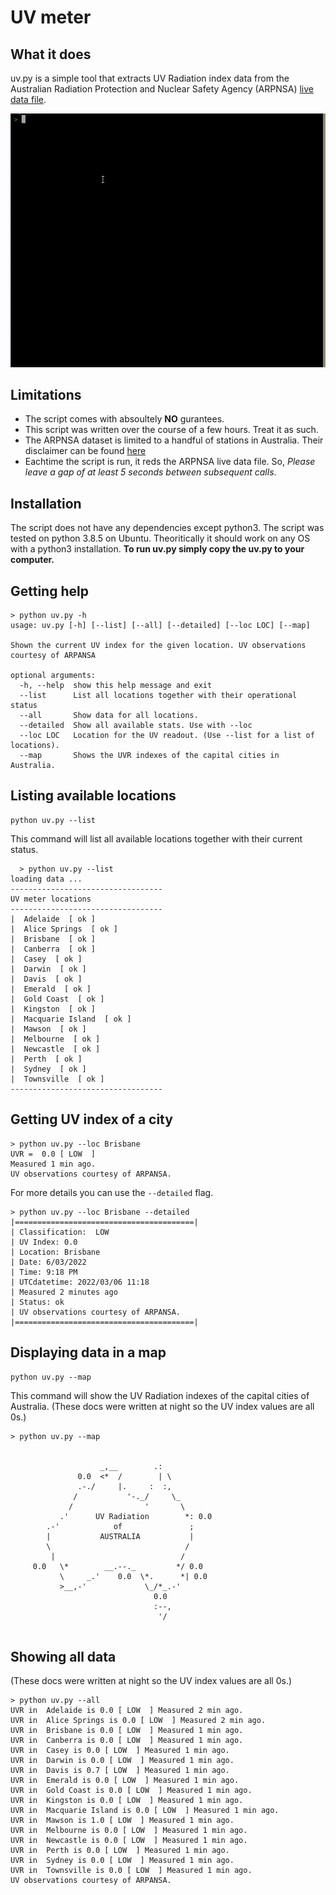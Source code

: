 # UV meter



## What it does
uv.py is a simple tool that extracts UV Radiation index data from the Australian Radiation Protection and Nuclear Safety Agency (ARPNSA) [live data file](https://www.arpansa.gov.au/our-services/monitoring/ultraviolet-radiation-monitoring/ultraviolet-radation-data-information). 


![alt text](uv.gif "Logo Title Text 1")

## Limitations
* The script comes with absoultely **NO** gurantees. 
* This script was written over the course of a few hours. Treat it as such.
* The ARPNSA dataset is limited to a handful of stations in Australia. Their disclaimer can be found [here](https://www.arpansa.gov.au/our-services/monitoring/ultraviolet-radiation-monitoring/ultraviolet-radation-data-information#Disclaimer)
* Eachtime the script is run, it reds the ARPNSA live data file. So, *Please leave a gap of at least 5 seconds between subsequent calls*. 



## Installation
The script does not have any dependencies except python3. 
The script was tested on python 3.8.5 on Ubuntu. Theoritically it should work on any OS with a python3 installation. 
**To run uv.py simply copy the uv.py to your computer.**

## Getting help

```
> python uv.py -h
usage: uv.py [-h] [--list] [--all] [--detailed] [--loc LOC] [--map]

Shown the current UV index for the given location. UV observations courtesy of ARPANSA

optional arguments:
  -h, --help  show this help message and exit
  --list      List all locations together with their operational status
  --all       Show data for all locations.
  --detailed  Show all available stats. Use with --loc
  --loc LOC   Location for the UV readout. (Use --list for a list of locations).
  --map       Shows the UVR indexes of the capital cities in Australia.
```
  
  
## Listing available locations

```
python uv.py --list
```
This command will list all available locations together with their current status. 

```
  > python uv.py --list
loading data ...
----------------------------------
UV meter locations
----------------------------------
|  Adelaide  [ ok ]
|  Alice Springs  [ ok ]
|  Brisbane  [ ok ]
|  Canberra  [ ok ]
|  Casey  [ ok ]
|  Darwin  [ ok ]
|  Davis  [ ok ]
|  Emerald  [ ok ]
|  Gold Coast  [ ok ]
|  Kingston  [ ok ]
|  Macquarie Island  [ ok ]
|  Mawson  [ ok ]
|  Melbourne  [ ok ]
|  Newcastle  [ ok ]
|  Perth  [ ok ]
|  Sydney  [ ok ]
|  Townsville  [ ok ]
----------------------------------
```
## Getting UV index of a city

```
> python uv.py --loc Brisbane
UVR =  0.0 [ LOW  ]
Measured 1 min ago.
UV observations courtesy of ARPANSA.
```

For more details you can use the `--detailed` flag.
```
> python uv.py --loc Brisbane --detailed
|========================================| 
| Classification:  LOW 
| UV Index: 0.0
| Location: Brisbane
| Date: 6/03/2022
| Time: 9:18 PM
| UTCdatetime: 2022/03/06 11:18
| Measured 2 minutes ago
| Status: ok
| UV observations courtesy of ARPANSA.
|========================================|

```
## Displaying data in a map

```
python uv.py --map
```
This command will show the UV Radiation indexes of the capital cities of Australia.
(These docs were written at night so the UV index values are all 0s.)


```
> python uv.py --map


                    _,__        .:
               0.0  <*  /        | \
               .-./     |.     :  :,
              /           '-._/     \_
             /                '       \
           .'      UV Radiation        *: 0.0 
        .-'            of               ;
        |           AUSTRALIA           |
        \                              /
         |                            /
     0.0   \*        __.--._         */ 0.0 
           \     _.'    0.0  \*.      *| 0.0 
           >__,-'             \_/*_.-'
                                0.0 
                                :--,
                                 '/


```
## Showing all data
(These docs were written at night so the UV index values are all 0s.)
```
> python uv.py --all
UVR in  Adelaide is 0.0 [ LOW  ] Measured 2 min ago.
UVR in  Alice Springs is 0.0 [ LOW  ] Measured 2 min ago.
UVR in  Brisbane is 0.0 [ LOW  ] Measured 1 min ago.
UVR in  Canberra is 0.0 [ LOW  ] Measured 1 min ago.
UVR in  Casey is 0.0 [ LOW  ] Measured 1 min ago.
UVR in  Darwin is 0.0 [ LOW  ] Measured 1 min ago.
UVR in  Davis is 0.7 [ LOW  ] Measured 1 min ago.
UVR in  Emerald is 0.0 [ LOW  ] Measured 1 min ago.
UVR in  Gold Coast is 0.0 [ LOW  ] Measured 1 min ago.
UVR in  Kingston is 0.0 [ LOW  ] Measured 1 min ago.
UVR in  Macquarie Island is 0.0 [ LOW  ] Measured 1 min ago.
UVR in  Mawson is 1.0 [ LOW  ] Measured 1 min ago.
UVR in  Melbourne is 0.0 [ LOW  ] Measured 1 min ago.
UVR in  Newcastle is 0.0 [ LOW  ] Measured 1 min ago.
UVR in  Perth is 0.0 [ LOW  ] Measured 1 min ago.
UVR in  Sydney is 0.0 [ LOW  ] Measured 1 min ago.
UVR in  Townsville is 0.0 [ LOW  ] Measured 1 min ago.
UV observations courtesy of ARPANSA.
```


